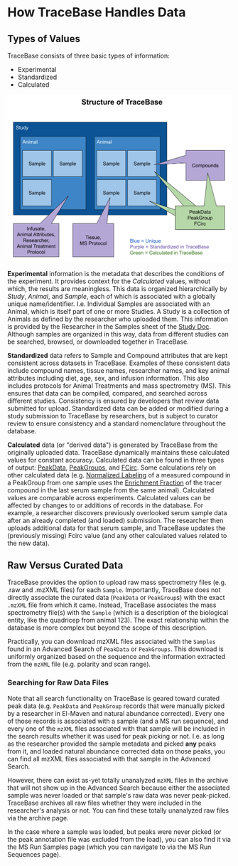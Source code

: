 # How TraceBase Handles Data

## Types of Values

TraceBase consists of three basic types of information:

* Experimental
* Standardized
* Calculated

![TraceBase data organization diagram](../Attachments/Structure%20of%20Tracebase%20Sketch.png)

**Experimental** information is the metadata that describes the conditions of the experiment.  It provides context for
the *Calculated* values, without which, the results are meaningless.  This data is organized hierarchically by *Study*,
*Animal*, and *Sample*, each of which is associated with a globally unique name/identifier.  I.e. Individual Samples are
associated with an Animal, which is itself part of one or more Studies.  A Study is a collection of Animals as defined
by the researcher who uploaded them.  This information is provided by the Researcher in the Samples sheet of the
[Study Doc](../Upload/How%20to%20Build%20a%20Submission/2%20-%20How%20to%20Fill%20In%20the%20Study%20Doc.md). Although
samples are organized in this way, data from different studies can be searched, browsed, or downloaded together in
TraceBase.

**Standardized** data refers to Sample and Compound attributes that are kept consistent across datasets in TraceBase.
Examples of these consistent data include compound names, tissue names, researcher names, and key animal attributes
including diet, age, sex, and infusion information.  This also includes protocols for Animal Treatments and mass
spectrometry (MS).  This ensures that data can be compiled, compared, and searched across different studies.
Consistency is ensured by developers that review data submitted for upload.  Standardized data can be added or modified
during a study submission to TraceBase by researchers, but is subject to curator review to ensure consistency and a
standard nomenclature throughout the database.

**Calculated** data (or "derived data") is generated by TraceBase from the originally uploaded data.  TraceBase
dynamically maintains these calculated values for constant accuracy.  Calculated data can be found in three types of
output: [PeakData](../Download/About%20the%20Data/Data%20Types/PeakData.md),
[PeakGroups](../Download/About%20the%20Data/Data%20Types/PeakGroups.md), and
[FCirc](../Download/About%20the%20Data/Data%20Types/FCirc.md).  Some calculations rely on other calculated data (e.g.
[Normalized Labeling](../Values/Normalized%20Labeling.md) of a measured compound in a PeakGroup from one sample uses the
[Enrichment Fraction](../Values/Enrichment%20Fraction.md) of the tracer compound in the last serum sample from the same
animal).  Calculated values are comparable across experiments.  Calculated values can be affected by changes to or
additions of records in the database.  For example, a researcher discovers previously overlooked serum sample data after
an already completed (and loaded) submission.  The researcher then uploads additional data for that serum sample, and
TraceBase updates the (previously missing) Fcirc value (and any other calculated values related to the new data).

## <a name="curated_v_raw"></a>Raw Versus Curated Data

TraceBase provides the option to upload raw mass spectrometry files (e.g. .raw and .mzXML files) for each `Sample`.
Importantly, TraceBase does not directly associate the curated data (`PeakData` or `PeakGroup`s) with the exact `.mzXML`
file from which it came.  Instead, TraceBase associates the mass spectrometry file(s) with the `Sample` (which is a
description of the biological entity, like the quadricep from animal 123). The exact relationship within the database is
more complex but beyond the scope of this description.

Practically, you can download mzXML files associated with the `Samples` found in an Advanced Search of `PeakData` or
`PeakGroups`.  This download is uniformly organized based on the sequence and the information extracted from the `mzXML`
file (e.g. polarity and scan range).

### Searching for Raw Data Files

Note that all search functionality on TraceBase is geared toward curated peak data (e.g. `PeakData` and `PeakGroup`
records that were manually picked by a researcher in El-Maven and natural abundance corrected).  Every one of those
records is associated with a sample (and a MS run sequence), and every one of the `mzXML` files associated with that
sample will be included in the search results whether it was used for peak picking or not.  I.e. as long as the
researcher provided the sample metadata and picked **any** peaks from it, and loaded natural abundance corrected data on
those peaks, you can find all mzXML files associated with that sample in the Advanced Search.

However, there can exist as-yet totally unanalyzed `mzXML` files in the archive that will not show up in the Advanced
Search because either the associated sample was never loaded or that sample's raw data was never peak-picked.  TraceBase
archives all raw files whether they were included in the researcher's analysis or not.  You can find these totally
unanalyzed raw files via the archive page.

In the case where a sample was loaded, but peaks were never picked (or the peak annotation file was excluded from the
load), you can also find it via the MS Run Samples page (which you can navigate to via the MS Run Sequences page).

